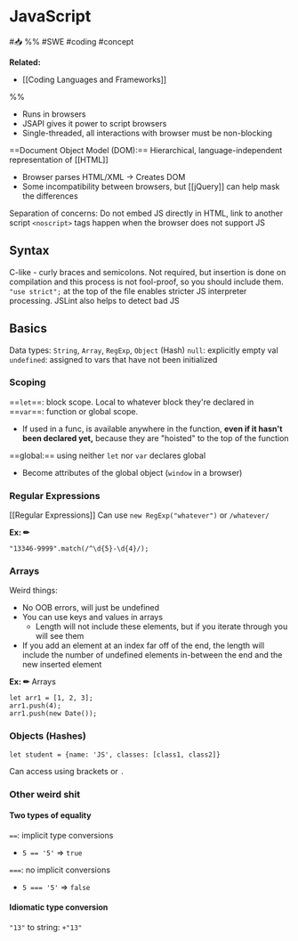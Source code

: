 # JavaScript
#📥 
%%
#SWE 
#coding
#concept

**Related:**
-  [[Coding Languages and Frameworks]]

%%

- Runs in browsers
- JSAPI gives it power to script browsers 
- Single-threaded, all interactions with browser must be non-blocking

==Document Object Model (DOM):== Hierarchical, language-independent representation of [[HTML]]
- Browser parses HTML/XML -> Creates DOM
- Some incompatibility between browsers, but [[jQuery]] can help mask the differences

Separation of concerns: Do not embed JS directly in HTML, link to another script 
`<noscript>` tags happen when the browser does not support JS


## Syntax
C-like - curly braces and semicolons. Not required, but insertion is done on compilation and this process is not fool-proof, so you should include them. 
`"use strict";` at the top of the file enables stricter JS interpreter processing.
JSLint also helps to detect bad JS

## Basics 
Data types: `String`, `Array`, `RegExp`, `Object` (Hash)
`null`: explicitly empty val
`undefined`: assigned to vars that have not been initialized

### Scoping
==`let`==: block scope. Local to whatever block they're declared in
==`var`==: function or global scope. 
- If used in a func, is available anywhere in the function, **even if it hasn't been declared yet,** because they are "hoisted" to the top of the function

==global:== using neither `let` nor `var` declares global
- Become attributes of the global object (`window` in a browser)

### Regular Expressions
[[Regular Expressions]]
Can use `new RegExp("whatever")` or `/whatever/`

**Ex: ✏**  
```Js
"13346-9999".match(/^\d{5}-\d{4}/);
```

### Arrays
Weird things:
- No OOB errors, will just be undefined
- You can use keys and values in arrays
	- Length will not include these elements, but if you iterate through you will see them
- If you add an element at an index far off of the end, the length will include the number of undefined elements in-between the end and the new inserted element 

**Ex: ✏**  Arrays
```JS
let arr1 = [1, 2, 3];
arr1.push(4);
arr1.push(new Date());
```

### Objects (Hashes)
```JS
let student = {name: 'JS', classes: [class1, class2]}
```

Can access using brackets or `.`

### Other weird shit
#### Two types of equality

`==`: implicit type conversions
-  `5 == '5'` => `true`

`===`: no implicit conversions
- `5 === '5'` => `false`

#### Idiomatic type conversion
`"13"` to string: `+"13"`